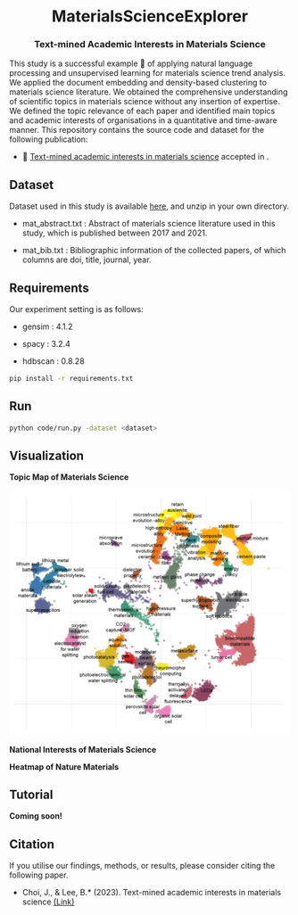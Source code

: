 <h1 align="center">MaterialsScienceExplorer</h1>
<h3 align="center">Text-mined Academic Interests in Materials Science</h3>

</p>


This study is a successful example :star2: of applying natural language processing and unsupervised learning for materials science trend analysis. 
We applied the document embedding and density-based clustering to materials science literature.
We obtained the comprehensive understanding of scientific topics in materials science without any insertion of expertise.
We defined the topic relevance of each paper and identified main topics and academic interests of organisations in a quantitative and time-aware manner.
This repository contains the source code and dataset for the following publication:
- :page_facing_up: [Text-mined academic interests in materials science](Link) accepted in .

## Dataset
Dataset used in this study is available [here](Link), and unzip in your own directory.

- mat_abstract.txt : Abstract of materials science literature used in this study, which is published between 2017 and 2021.

- mat_bib.txt : Bibliographic information of the collected papers, of which columns are doi, title, journal, year.

## Requirements
Our experiment setting is as follows:

- gensim : 4.1.2

- spacy : 3.2.4

- hdbscan : 0.8.28

```bash
pip install -r requirements.txt
```
## Run

```bash
python code/run.py -dataset <dataset>
```



## Visualization

**Topic Map of Materials Science**

![](./image/embd.png)

**National Interests of Materials Science**



**Heatmap of Nature Materials**




## Tutorial
**Coming soon!**


## Citation
If you utilise our findings, methods, or results, please consider citing the following paper.
- Choi, J., & Lee, B.* (2023). Text-mined academic interests in materials science [(Link)]()
